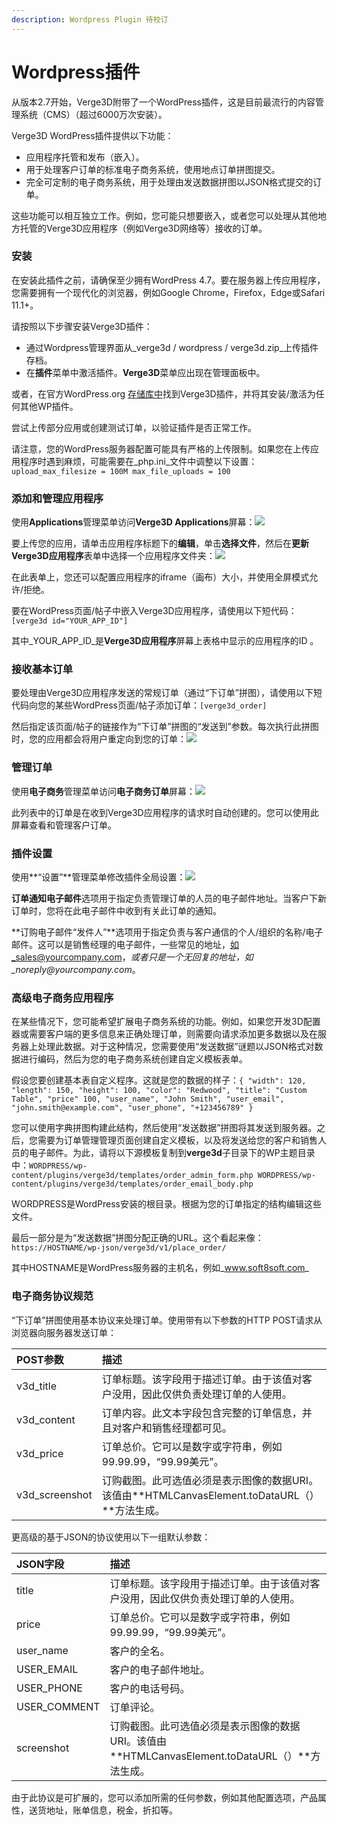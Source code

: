```yaml
---
description: Wordpress Plugin 待校订
---
```


# Wordpress插件

从版本2.7开始，Verge3D附带了一个WordPress插件，这是目前最流行的内容管理系统（CMS）（超过6000万次安装）。

Verge3D WordPress插件提供以下功能：

* 应用程序托管和发布（嵌入）。
* 用于处理客户订单的标准电子商务系统，使用地点订单拼图提交。
* 完全可定制的电子商务系统，用于处理由发送数据拼图以JSON格式提交的订单。

这些功能可以相互独立工作。例如，您可能只想要嵌入，或者您可以处理从其他地方托管的Verge3D应用程序（例如Verge3D网络等）接收的订单。

### 安装

在安装此插件之前，请确保至少拥有WordPress 4.7。要在服务器上传应用程序，您需要拥有一个现代化的浏览器，例如Google Chrome，Firefox，Edge或Safari 11.1+。

请按照以下步骤安装Verge3D插件：

* 通过Wordpress管理界面从_verge3d / wordpress / verge3d.zip_上传插件存档。
* 在**插件**菜单中激活插件。**Verge3D**菜单应出现在管理面板中。

或者，在官方WordPress.org [存储库中](https://wordpress.org/plugins/verge3d/)找到Verge3D插件，并将其安装/激活为任何其他WP插件。

尝试上传部分应用或创建测试订单，以验证插件是否正常工作。

请注意，您的WordPress服务器配置可能具有严格的上传限制。如果您在上传应用程序时遇到麻烦，可能需要在_php.ini_文件中调整以下设置：`upload_max_filesize = 100M max_file_uploads = 100`

### 添加和管理应用程序

使用**Applications**管理菜单访问**Verge3D Applications**屏幕：![](https://www.soft8soft.com/docs/files/wordpress/app.png)

要上传您的应用，请单击应用程序标题下的**编辑**，单击**选择文件**，然后在**更新Verge3D应用程序**表单中选择一个应用程序文件夹：![](https://www.soft8soft.com/docs/files/wordpress/update_app.png)

在此表单上，您还可以配置应用程序的iframe（画布）大小，并使用全屏模式允许/拒绝。

要在WordPress页面/帖子中嵌入Verge3D应用程序，请使用以下短代码：`[verge3d id="YOUR_APP_ID"]`

其中_YOUR\_APP\_ID_是**Verge3D应用程序**屏幕上表格中显示的应用程序的ID 。

### 接收基本订单

要处理由Verge3D应用程序发送的常规订单（通过“下订单”拼图），请使用以下短代码向您的某些WordPress页面/帖子添加订单：`[verge3d_order]`

然后指定该页面/帖子的链接作为“下订单”拼图的“发送到”参数。每次执行此拼图时，您的应用都会将用户重定向到您的订单：![](https://www.soft8soft.com/docs/files/wordpress/order_form.png)

### 管理订单

使用**电子商务**管理菜单访问**电子商务订单**屏幕：![](https://www.soft8soft.com/docs/files/wordpress/orders.png)

此列表中的订单是在收到Verge3D应用程序的请求时自动创建的。您可以使用此屏幕查看和管理客户订单。

### 插件设置

使用**“设置”**管理菜单修改插件全局设置：![](https://www.soft8soft.com/docs/files/wordpress/settings.png)

**订单通知电子邮件**选项用于指定负责管理订单的人员的电子邮件地址。当客户下新订单时，您将在此电子邮件中收到有关此订单的通知。

**订购电子邮件“发件人”**选项用于指定负责与客户通信的个人/组织的名称/电子邮件。这可以是销售经理的电子邮件，一些常见的地址，如_sales@yourcompany.com，_或者只是一个无回复的地址，如_noreply@yourcompany.com_。

### 高级电子商务应用程序

在某些情况下，您可能希望扩展电子商务系统的功能。例如，如果您开发3D配置器或需要客户端的更多信息来正确处理订单，则需要向请求添加更多数据以及在服务器上处理此数据。对于这种情况，您需要使用“发送数据”谜题以JSON格式对数据进行编码，然后为您的电子商务系统创建自定义模板表单。

假设您要创建基本表自定义程序。这就是您的数据的样子：`{ "width": 120, "length": 150, "height": 100, "color": "Redwood", "title": "Custom Table", "price" 100, "user_name", "John Smith", "user_email", "john.smith@example.com", "user_phone", "+123456789" }`

您可以使用字典拼图构建此结构，然后使用“发送数据”拼图将其发送到服务器。之后，您需要为订单管理管理页面创建自定义模板，以及将发送给您的客户和销售人员的电子邮件。为此，请将以下源模板复制到**verge3d**子目录下的WP主题目录中：`WORDPRESS/wp-content/plugins/verge3d/templates/order_admin_form.php WORDPRESS/wp-content/plugins/verge3d/templates/order_email_body.php`

WORDPRESS是WordPress安装的根目录。根据为您的订单指定的结构编辑这些文件。

最后一部分是为“发送数据”拼图分配正确的URL。这个看起来像：`https://HOSTNAME/wp-json/verge3d/v1/place_order/`

其中HOSTNAME是WordPress服务器的主机名，例如_www.soft8soft.com_

### 电子商务协议规范

“下订单”拼图使用基本协议来处理订单。使用带有以下参数的HTTP POST请求从浏览器向服务器发送订单：

| POST参数 | 描述 |
| :--- | :--- |
| v3d\_title | 订单标题。该字段用于描述订单。由于该值对客户没用，因此仅供负责处理订单的人使用。 |
| v3d\_content | 订单内容。此文本字段包含完整的订单信息，并且对客户和销售经理都可见。 |
| v3d\_price | 订单总价。它可以是数字或字符串，例如99.99.99，“99.99美元”。 |
| v3d\_screenshot | 订购截图。此可选值必须是表示图像的数据URI。该值由**HTMLCanvasElement.toDataURL（）**方法生成。 |

更高级的基于JSON的协议使用以下一组默认参数：

| JSON字段 | 描述 |
| :--- | :--- |
| title | 订单标题。该字段用于描述订单。由于该值对客户没用，因此仅供负责处理订单的人使用。 |
| price | 订单总价。它可以是数字或字符串，例如99.99.99，“99.99美元”。 |
| user\_name | 客户的全名。 |
| USER\_EMAIL | 客户的电子邮件地址。 |
| USER\_PHONE | 客户的电话号码。 |
| USER\_COMMENT | 订单评论。 |
| screenshot | 订购截图。此可选值必须是表示图像的数据URI。该值由**HTMLCanvasElement.toDataURL（）**方法生成。 |

由于此协议是可扩展的，您可以添加所需的任何参数，例如其他配置选项，产品属性，送货地址，账单信息，税金，折扣等。

